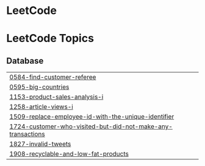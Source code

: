 # LeetCode
<!---LeetCode Topics Start-->
# LeetCode Topics
## Database
|  |
| ------- |
| [0584-find-customer-referee](https://github.com/fredjeong/LeetCode/tree/master/0584-find-customer-referee) |
| [0595-big-countries](https://github.com/fredjeong/LeetCode/tree/master/0595-big-countries) |
| [1153-product-sales-analysis-i](https://github.com/fredjeong/LeetCode/tree/master/1153-product-sales-analysis-i) |
| [1258-article-views-i](https://github.com/fredjeong/LeetCode/tree/master/1258-article-views-i) |
| [1509-replace-employee-id-with-the-unique-identifier](https://github.com/fredjeong/LeetCode/tree/master/1509-replace-employee-id-with-the-unique-identifier) |
| [1724-customer-who-visited-but-did-not-make-any-transactions](https://github.com/fredjeong/LeetCode/tree/master/1724-customer-who-visited-but-did-not-make-any-transactions) |
| [1827-invalid-tweets](https://github.com/fredjeong/LeetCode/tree/master/1827-invalid-tweets) |
| [1908-recyclable-and-low-fat-products](https://github.com/fredjeong/LeetCode/tree/master/1908-recyclable-and-low-fat-products) |
<!---LeetCode Topics End-->